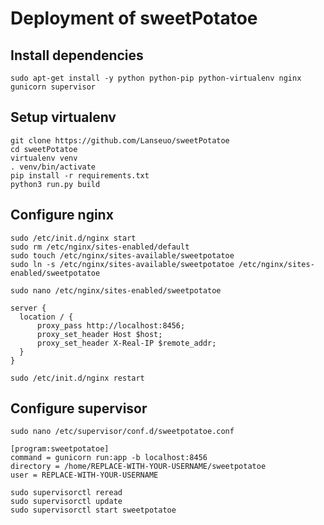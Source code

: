 # Deployment of sweetPotatoe

## Install dependencies

```
sudo apt-get install -y python python-pip python-virtualenv nginx gunicorn supervisor
```

## Setup virtualenv

```
git clone https://github.com/Lanseuo/sweetPotatoe
cd sweetPotatoe
virtualenv venv
. venv/bin/activate
pip install -r requirements.txt
python3 run.py build
```

## Configure nginx

```
sudo /etc/init.d/nginx start
sudo rm /etc/nginx/sites-enabled/default
sudo touch /etc/nginx/sites-available/sweetpotatoe
sudo ln -s /etc/nginx/sites-available/sweetpotatoe /etc/nginx/sites-enabled/sweetpotatoe
```

```
sudo nano /etc/nginx/sites-enabled/sweetpotatoe
```

```
server {
  location / {
      proxy_pass http://localhost:8456;
      proxy_set_header Host $host;
      proxy_set_header X-Real-IP $remote_addr;
  }
}
```

```
sudo /etc/init.d/nginx restart
```

## Configure supervisor

```
sudo nano /etc/supervisor/conf.d/sweetpotatoe.conf
```

```
[program:sweetpotatoe]
command = gunicorn run:app -b localhost:8456
directory = /home/REPLACE-WITH-YOUR-USERNAME/sweetpotatoe
user = REPLACE-WITH-YOUR-USERNAME
```

```
sudo supervisorctl reread
sudo supervisorctl update
sudo supervisorctl start sweetpotatoe
```
